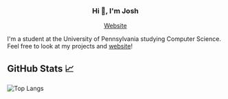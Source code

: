 <h3 align="center">Hi 👋, I'm Josh</h1>
<p align="center">
  <a href="https://www.joshchen984.com/">Website</a>
</p>
<p>I'm a student at the University of Pennsylvania studying Computer Science. Feel free to look at my projects and <a href="https://www.joshchen984.com/">website</a>!</h3>

## GitHub Stats :chart_with_upwards_trend:
![Top Langs](https://github-readme-stats.vercel.app/api/top-langs/?username=joshchen984&layout=compact&theme=tokyonight)
